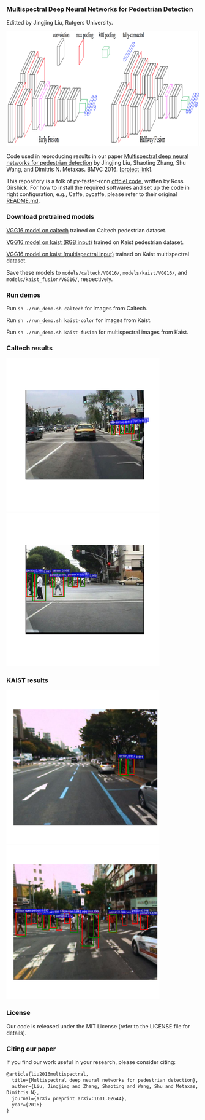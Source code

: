 ### Multispectral Deep Neural Networks for Pedestrian Detection
Editted by Jingjing Liu, Rutgers University.

<img src="examples/fusion_models.png" width="900px" height="300px"/>

Code used in reproducing results in our paper [Multispectral deep neural networks for pedestrian detection](http://paul.rutgers.edu/~jl1322/papers/BMVC16_liu.pdf) by Jingjing Liu, Shaoting Zhang, Shu Wang, and Dimitris N. Metaxas. BMVC 2016. [[project link]](http://paul.rutgers.edu/~jl1322/multispectral.htm).

This repository is a folk of py-faster-rcnn [offciel code](https://github.com/rbgirshick/py-faster-rcnn), written by Ross Girshick. For how to install the required softwares and set up the code in right configuration, e.g., Caffe, pycaffe, please refer to their original [README.md](https://github.com/rbgirshick/py-faster-rcnn/blob/master/README.md).

### Download pretrained models
[VGG16 model on caltech](https://drive.google.com/open?id=0ByrJI3mShdW6WVBxQldmdnE2S2s) trained on Caltech pedestrian dataset.

[VGG16 model on kaist (RGB input)](https://drive.google.com/open?id=0ByrJI3mShdW6LWNqT0tYQ3JteW8) trained on Kaist pedestrian dataset.

[VGG16 model on kaist (multispectral input)](https://drive.google.com/open?id=0ByrJI3mShdW6R3R1dkE4QlNQUUk) trained on Kaist multispectral dataset.

Save these models to `models/caltech/VGG16/`, `models/kaist/VGG16/`, and `models/kaist_fusion/VGG16/`, respectively.

### Run demos
Run `sh ./run_demo.sh caltech` for images from Caltech.

Run `sh ./run_demo.sh kaist-color` for images from Kaist.

Run `sh ./run_demo.sh kaist-fusion` for multispectral images from Kaist.

### Caltech results
<img src="examples/caltech_result_1.png" width="400px" height="400px"/> <img src="examples/caltech_result_2.png" width="400px" height="400px"/>

### KAIST results
<img src="examples/kaist_result_1.png" width="400px" height="400px"/> <img src="examples/kaist_result_2.png" width="400px" height="400px"/>

### License

Our code is released under the MIT License (refer to the LICENSE file for details).

### Citing our paper
If you find our work useful in your research, please consider citing:

```
@article{liu2016multispectral,
  title={Multispectral deep neural networks for pedestrian detection},
  author={Liu, Jingjing and Zhang, Shaoting and Wang, Shu and Metaxas, Dimitris N},
  journal={arXiv preprint arXiv:1611.02644},
  year={2016}
}
```
